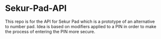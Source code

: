 # Sekur-Pad-API
This repo is for the API for Sekur Pad which is a prototype of an alternative to number pad. Idea is based on modifiers applied to a PIN in order to make the process of entering the PIN more secure. 
